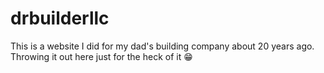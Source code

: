 # drbuilderllc
This is a website I did for my dad's building company about 20 years ago. Throwing it out here just for the heck of it 😁
